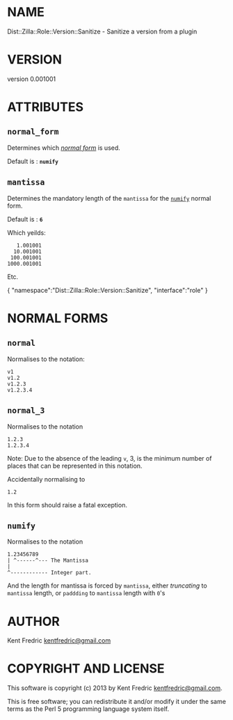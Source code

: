 # NAME

Dist::Zilla::Role::Version::Sanitize - Sanitize a version from a plugin

# VERSION

version 0.001001

# ATTRIBUTES

## `normal_form`

Determines which [_normal form_](#normal-forms) is used.

Default is : __`numify`__

## `mantissa`

Determines the mandatory length of the `mantissa` for the [`numify`](#numify) normal form.

Default is : __`6`__

Which yeilds:

       1.001001
      10.001001
     100.001001
    1000.001001

Etc.

{
    "namespace":"Dist::Zilla::Role::Version::Sanitize",
    "interface":"role"
}



# NORMAL FORMS

## `normal`

Normalises to the notation:

    v1
    v1.2
    v1.2.3
    v1.2.3.4

## `normal_3`

Normalises to the notation

    1.2.3
    1.2.3.4

Note: Due to the absence of the leading `v`, 3, is the minimum number of places that can be represented in this notation.

Accidentally normalising to

    1.2

In this form should raise a fatal exception.

## `numify`

Normalises to the notation

    1.23456789
    | ^------^--- The Mantissa
    |
    ^------------ Integer part.

And the length for mantissa is forced by `mantissa`, either _truncating_ to `mantissa` length, or `paddding` to `mantissa` length with `0`'s

# AUTHOR

Kent Fredric <kentfredric@gmail.com>

# COPYRIGHT AND LICENSE

This software is copyright (c) 2013 by Kent Fredric <kentfredric@gmail.com>.

This is free software; you can redistribute it and/or modify it under
the same terms as the Perl 5 programming language system itself.
